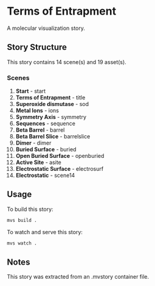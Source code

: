 # Terms of Entrapment

A molecular visualization story.

## Story Structure

This story contains 14 scene(s) and 19 asset(s).

### Scenes

1. **Start** - start
2. **Terms of Entrapment** - title
3. **Superoxide dismutase** - sod
4. **Metal Ions** - ions
5. **Symmetry Axis** - symmetry
6. **Sequences** - sequence
7. **Beta Barrel** - barrel
8. **Beta Barrel Slice** - barrelslice
9. **Dimer** - dimer
10. **Buried Surface** - buried
11. **Open Buried Surface** - openburied
12. **Active Site** - asite
13. **Electrostatic Surface** - electrosurf
14. **Electrostatic** - scene14

## Usage

To build this story:

```bash
mvs build .
```

To watch and serve this story:

```bash
mvs watch .
```

## Notes

This story was extracted from an .mvstory container file.

